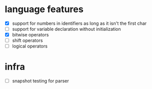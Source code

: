 # language features
- [x] support for numbers in identifiers as long as it isn't the first char
- [ ] support for variable declaration without initialization
- [x] bitwise operators
- [ ] shift operators
- [ ] logical operators

# infra
- [ ] snapshot testing for parser
